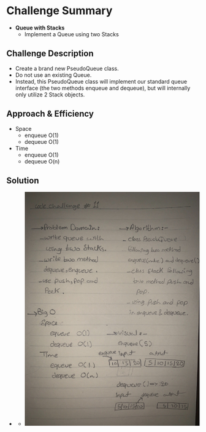 # Challenge Summary
  - **Queue with Stacks**
    - Implement a Queue using two Stacks

## Challenge Description
  - Create a brand new PseudoQueue class.
  -  Do not use an existing Queue. 
  - Instead, this PseudoQueue class will implement our standard queue interface (the two methods enqueue and dequeue), but will internally only utilize 2 Stack objects. 


## Approach & Efficiency
  - Space 
    - enqueue  O(1)
    - dequeue  O(1)
  - Time 
    - enqueue  O(1)
    - dequeue  O(n)

## Solution
  - - ![](../../assets/queuewithstacks.jpg)
